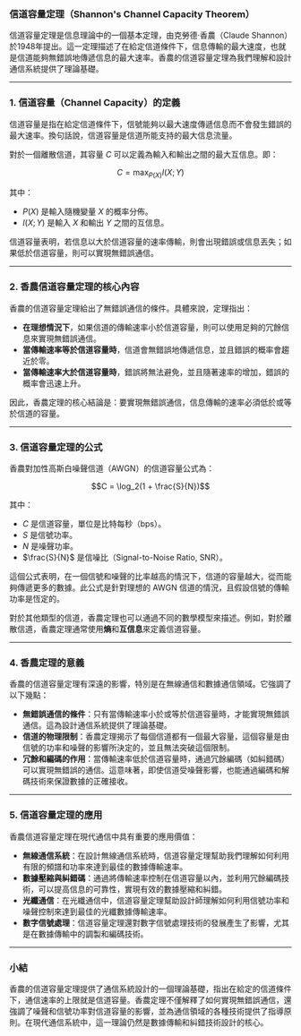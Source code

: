 ### 信道容量定理（Shannon's Channel Capacity Theorem）

信道容量定理是信息理論中的一個基本定理，由克勞德·香農（Claude Shannon）於1948年提出。這一定理描述了在給定信道條件下，信息傳輸的最大速度，也就是信道能夠無錯誤地傳遞信息的最大速率。香農的信道容量定理為我們理解和設計通信系統提供了理論基礎。

---

### 1. **信道容量（Channel Capacity）的定義**

信道容量是指在給定信道條件下，信號能夠以最大速度傳遞信息而不會發生錯誤的最大速率。換句話說，信道容量是信道所能支持的最大信息流量。

對於一個離散信道，其容量  $`C`$  可以定義為輸入和輸出之間的最大互信息。即：

```math
C = \max_{P(X)} I(X;Y)
```

其中：
-  $`P(X)`$  是輸入隨機變量  $`X`$  的概率分佈。
-  $`I(X;Y)`$  是輸入  $`X`$  和輸出  $`Y`$  之間的互信息。

信道容量表明，若信息以大於信道容量的速率傳輸，則會出現錯誤或信息丟失；如果低於信道容量，則可以實現無錯誤通信。

---

### 2. **香農信道容量定理的核心內容**

香農的信道容量定理給出了無錯誤通信的條件。具體來說，定理指出：

- **在理想情況下**，如果信道的傳輸速率小於信道容量，則可以使用足夠的冗餘信息來實現無錯誤通信。
- **當傳輸速率等於信道容量時**，信道會無錯誤地傳遞信息，並且錯誤的概率會趨近於零。
- **當傳輸速率大於信道容量時**，錯誤將無法避免，並且隨著速率的增加，錯誤的概率會迅速上升。

因此，香農定理的核心結論是：要實現無錯誤通信，信息傳輸的速率必須低於或等於信道的容量。

---

### 3. **信道容量定理的公式**

香農對加性高斯白噪聲信道（AWGN）的信道容量公式為：

```math
C = \log_2(1 + \frac{S}{N})
```

其中：
-  $`C`$  是信道容量，單位是比特每秒（bps）。
-  $`S`$  是信號功率。
-  $`N`$  是噪聲功率。
-  $`\frac{S}{N}`$  是信噪比（Signal-to-Noise Ratio, SNR）。

這個公式表明，在一個信號和噪聲的比率越高的情況下，信道的容量越大，從而能夠傳遞更多的數據。此公式是針對理想的 AWGN 信道的情況，且假設信號的傳輸功率是恆定的。

對於其他類型的信道，香農定理也可以通過不同的數學模型來描述。例如，對於離散信道，香農定理通常使用**熵**和**互信息**來定義信道容量。

---

### 4. **香農定理的意義**

香農的信道容量定理有深遠的影響，特別是在無線通信和數據通信領域。它強調了以下幾點：

- **無錯誤通信的條件**：只有當傳輸速率小於或等於信道容量時，才能實現無錯誤通信。這為設計通信系統提供了理論基礎。
- **信道的物理限制**：香農定理揭示了每個信道都有一個最大容量，這個容量是由信號的功率和噪聲的影響所決定的，並且無法突破這個限制。
- **冗餘和編碼的作用**：當傳輸速率低於信道容量時，通過冗餘編碼（如糾錯碼）可以實現無錯誤的通信。這意味著，即使信道受噪聲影響，也能通過編碼和解碼技術來保證數據的正確接收。

---

### 5. **信道容量定理的應用**

香農信道容量定理在現代通信中具有重要的應用價值：

- **無線通信系統**：在設計無線通信系統時，信道容量定理幫助我們理解如何利用有限的頻譜和功率來達到最佳的數據傳輸速率。
- **數據壓縮與糾錯碼**：通過將傳輸速率控制在信道容量以內，並利用冗餘編碼技術，可以提高信息的可靠性，實現有效的數據壓縮和糾錯。
- **光纖通信**：在光纖通信中，信道容量定理幫助設計師理解如何利用信號功率和噪聲控制來達到最佳的光纖數據傳輸速率。
- **數字信號處理**：信道容量定理還對數字信號處理技術的發展產生了影響，尤其是在數據傳輸中的調製和編碼技術。

---

### 小結

香農的信道容量定理提供了通信系統設計的一個理論基礎，指出在給定的信道條件下，通信速率的上限就是信道容量。香農定理不僅解釋了如何實現無錯誤通信，還強調了噪聲和信號功率對信道容量的影響，並為通信領域的各種技術提供了指導原則。在現代通信系統中，這一理論仍然是數據傳輸和糾錯技術設計的核心。